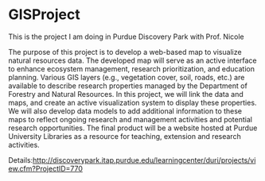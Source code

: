 GISProject
==========

This is the project I am doing in Purdue Discovery Park with Prof. Nicole

The purpose of this project is to develop a web-based map to visualize natural resources data. The developed map will serve as an active interface to enhance ecosystem management, research prioritization, and education planning. Various GIS layers (e.g., vegetation cover, soil, roads, etc.) are available to describe research properties managed by the Department of Forestry and Natural Resources. In this project, we will link the data and maps, and create an active visualization system to display these properties. We will also develop data models to add additional information to these maps to reflect ongoing research and management activities and potential research opportunities. The final product will be a website hosted at Purdue University Libraries as a resource for teaching, extension and research activities.

Details:http://discoverypark.itap.purdue.edu/learningcenter/duri/projects/view.cfm?ProjectID=770
